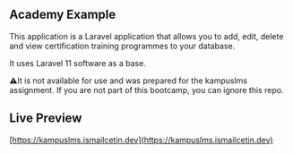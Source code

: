 ## Academy Example

This application is a Laravel application that allows you to add, edit, delete and view certification training programmes to your database.

It uses Laravel 11 software as a base.

:warning:It is not available for use and was prepared for the kampuslms assignment. If you are not part of this bootcamp, you can ignore this repo.

## Live Preview

[https://kampuslms.ismailcetin.dev](https://kampuslms.ismailcetin.dev)